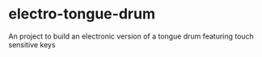 # electro-tongue-drum
An project to build an electronic version of a tongue drum featuring touch sensitive keys
